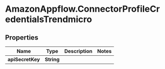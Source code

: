 # AmazonAppflow.ConnectorProfileCredentialsTrendmicro

## Properties

Name | Type | Description | Notes
------------ | ------------- | ------------- | -------------
**apiSecretKey** | **String** |  | 


